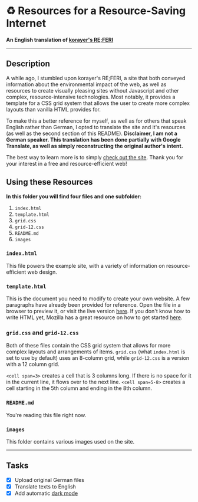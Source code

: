 # ♻️ Resources for a Resource-Saving Internet
**An English translation of [korayer's RE;FERI](https://referi.de)**

---

## Description

A while ago, I stumbled upon korayer's RE;FERI, a site that both conveyed information about the environmental impact of the web, as well as resources to create visually pleasing sites without Javascript and other complex, resource-intensive technologies. Most notably, it provides a template for a CSS grid system that allows the user to create more complex layouts than vanilla HTML provides for.

To make this a better reference for myself, as well as for others that speak English rather than German, I opted to translate the site and it's resources (as well as the second section of this README). **Disclaimer, I am not a German speaker. This translation has been done partially with Google Translate, as well as simply reconstructing the original author's intent.**

The best way to learn more is to simply [check out the site](https://referi.ineedmore.coffee). Thank you for your interest in a free and resource-efficient web!

## Using these Resources

**In this folder you will find four files and one subfolder:**

1. `index.html`
2. `template.html`
3. `grid.css`
4. `grid-12.css`
5. `README.md`
6. `images`

### `index.html`

This file powers the example site, with a variety of information on resource-efficient web design.

### `template.html`

This is the document you need to modify to create your own website. A few paragraphs have already been provided for reference. Open the file in a browser to preview it, or visit the live version [here](https://referi.ineedmore.coffee). If you don't know how to write HTML yet, Mozilla has a great resource on how to get started [here](https://developer.mozilla.org/en-US/docs/Learn/Getting_started_with_the_web/HTML_basics).

### `grid.css` and `grid-12.css`

Both of these files contain the CSS grid system that allows for more complex layouts and arrangements of items. `grid.css` (what `index.html` is set to use by default) uses an 8-column grid, while `grid-12.css` is a version with a 12 column grid.

`<cell span=3>` creates a cell that is 3 columns long. If there is no space for it in the current line, it flows over to the next line. `<cell span=5-8>` creates a cell starting in the 5th column and ending in the 8th column.

### `README.md`

You're reading this file right now.

### `images`

This folder contains various images used on the site.

---

## Tasks

- [x] Upload original German files
- [x] Translate texts to English
- [x] Add automatic [dark mode](https://bt.ht/html-dark-mode/)
